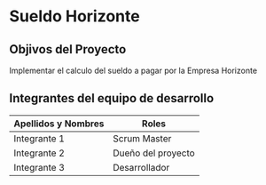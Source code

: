 # Sueldo Horizonte
## Objivos del Proyecto
  Implementar el calculo del sueldo a pagar  por la  Empresa Horizonte
## Integrantes del equipo de desarrollo 
| Apellidos y Nombres|  Roles | 
| --------------------| ----- |
| Integrante 1| Scrum Master| 
| Integrante 2 | Dueño del proyecto |
|Integrante 3| Desarrollador| 

